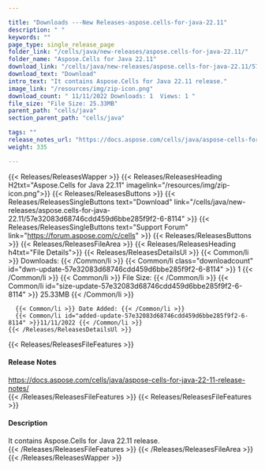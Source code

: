 ```yaml
---

title: "Downloads ---New Releases-aspose.cells-for-java-22.11"
description: " "
keywords: ""
page_type: single_release_page
folder_link: "/cells/java/new-releases/aspose.cells-for-java-22.11/"
folder_name: "Aspose.Cells for Java 22.11"
download_link: "/cells/java/new-releases/aspose.cells-for-java-22.11/57e32083d68746cdd459d6bbe285f9f2-6-8114"
download_text: "Download"
intro_text: "It contains Aspose.Cells for Java 22.11 release."
image_link: "/resources/img/zip-icon.png"
download_count: " 11/11/2022 Downloads: 1  Views: 1 "
file_size: "File Size: 25.33MB"
parent_path: "cells/java"
section_parent_path: "cells/java"

tags: ""
release_notes_url: "https://docs.aspose.com/cells/java/aspose-cells-for-java-22-11-release-notes/"
weight: 335

---
```


{{< Releases/ReleasesWapper >}}
  {{< Releases/ReleasesHeading H2txt="Aspose.Cells for Java 22.11" imagelink="/resources/img/zip-icon.png">}}
  {{< Releases/ReleasesButtons >}}
    {{< Releases/ReleasesSingleButtons text="Download" link="/cells/java/new-releases/aspose.cells-for-java-22.11/57e32083d68746cdd459d6bbe285f9f2-6-8114" >}}
    {{< Releases/ReleasesSingleButtons text="Support Forum" link="https://forum.aspose.com/c/cells" >}}
  {{< Releases/ReleasesButtons >}}
  {{< Releases/ReleasesFileArea >}}
    {{< Releases/ReleasesHeading h4txt="File Details">}}
    {{< Releases/ReleasesDetailsUl >}}
      {{< Common/li >}} Downloads: {{< /Common/li >}}
      {{< Common/li class="downloadcount" id="dwn-update-57e32083d68746cdd459d6bbe285f9f2-6-8114" >}} 1 {{< /Common/li >}}
      {{< Common/li >}} File Size: {{< /Common/li >}}
      {{< Common/li id="size-update-57e32083d68746cdd459d6bbe285f9f2-6-8114" >}} 25.33MB {{< /Common/li >}}

      {{< Common/li >}} Date Added: {{< /Common/li >}}
      {{< Common/li id="added-update-57e32083d68746cdd459d6bbe285f9f2-6-8114" >}}11/11/2022 {{< /Common/li >}}
    {{< /Releases/ReleasesDetailsUl >}}

  {{< Releases/ReleasesFileFeatures >}}
      <h4>Release Notes</h4><div><a href='https://docs.aspose.com/cells/java/aspose-cells-for-java-22-11-release-notes/'>https://docs.aspose.com/cells/java/aspose-cells-for-java-22-11-release-notes/</a></div>
  {{< /Releases/ReleasesFileFeatures >}}
  {{< Releases/ReleasesFileFeatures >}}
      <h4>Description</h4><div class="HTMLDescription">It contains Aspose.Cells for Java 22.11 release.</div>
  {{< /Releases/ReleasesFileFeatures >}}
 {{< /Releases/ReleasesFileArea >}}
{{< /Releases/ReleasesWapper >}}


